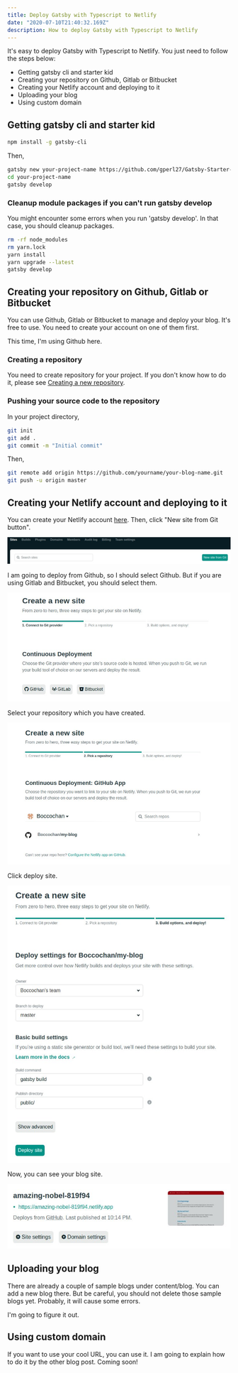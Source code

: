 ```yaml
---
title: Deploy Gatsby with Typescript to Netlify
date: "2020-07-10T21:40:32.169Z"
description: How to deploy Gatsby with Typescript to Netlify
---
```


It's easy to deploy Gatsby with Typescript to Netlify. You just need to follow the steps below:

- Getting gatsby cli and starter kid
- Creating your repository on Github, Gitlab or Bitbucket
- Creating your Netlify account and deploying to it
- Uploading your blog
- Using custom domain

## Getting gatsby cli and starter kid

```bash
npm install -g gatsby-cli
```

Then,

```bash
gatsby new your-project-name https://github.com/gperl27/Gatsby-Starter-Blog-Typescript
cd your-project-name
gatsby develop
```

### Cleanup module packages if you can't run gatsby develop

You might encounter some errors when you run 'gatsby develop'. In that case, you should cleanup packages.

```bash
rm -rf node_modules
rm yarn.lock
yarn install
yarn upgrade --latest
gatsby develop
```

## Creating your repository on Github, Gitlab or Bitbucket

You can use Github, Gitlab or Bitbucket to manage and deploy your blog. It's free to use. You need to create your account on one of them first.

This time, I'm using Github here.

### Creating a repository

You need to create repository for your project. If you don't know how to do it, please see [Creating a new repository](https://docs.github.com/en/enterprise/2.13/user/articles/creating-a-new-repository#:~:text=In%20the%20upper%2Dright%20corner,repository%20either%20public%20or%20private.).

### Pushing your source code to the repository

In your project directory,

```bash
git init
git add .
git commit -m "Initial commit"
```

Then,

```bash
git remote add origin https://github.com/yourname/your-blog-name.git
git push -u origin master
```

## Creating your Netlify account and deploying to it

You can create your Netlify account [here](https://app.netlify.com/). Then, click "New site from Git button".

![Netlify](./create-new-site-button.jpg)

I am going to deploy from Github, so I should select Github. But if you are using Gitlab and Bitbucket, you should select them.

![Netlify](./netlify-select-git.jpg)

Select your repository which you have created.

![Netlify](./netlify-select-repository.jpg)

Click deploy site.

![Netlify](./netlify-deploy.jpg)

Now, you can see your blog site.

![Netlify](./netlify-deployed.jpg)

## Uploading your blog

There are already a couple of sample blogs under content/blog. You can add a new blog there. But be careful, you should not delete those sample blogs yet. Probably, it will cause some errors.

I'm going to figure it out.

## Using custom domain

If you want to use your cool URL, you can use it.
I am going to explain how to do it by the other blog post. Coming soon!
